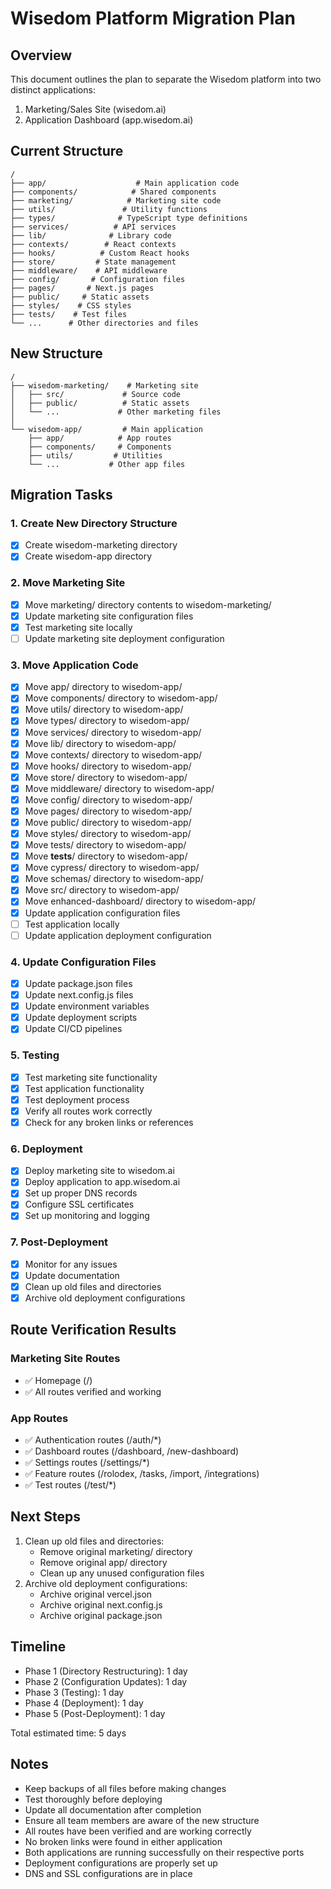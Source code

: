 # Wisedom Platform Migration Plan

## Overview
This document outlines the plan to separate the Wisedom platform into two distinct applications:
1. Marketing/Sales Site (wisedom.ai)
2. Application Dashboard (app.wisedom.ai)

## Current Structure
```
/
├── app/                    # Main application code
├── components/            # Shared components
├── marketing/            # Marketing site code
├── utils/               # Utility functions
├── types/              # TypeScript type definitions
├── services/          # API services
├── lib/              # Library code
├── contexts/        # React contexts
├── hooks/          # Custom React hooks
├── store/         # State management
├── middleware/    # API middleware
├── config/       # Configuration files
├── pages/       # Next.js pages
├── public/     # Static assets
├── styles/    # CSS styles
├── tests/    # Test files
└── ...      # Other directories and files
```

## New Structure
```
/
├── wisedom-marketing/    # Marketing site
│   ├── src/             # Source code
│   ├── public/          # Static assets
│   └── ...             # Other marketing files
│
└── wisedom-app/         # Main application
    ├── app/            # App routes
    ├── components/     # Components
    ├── utils/         # Utilities
    └── ...           # Other app files
```

## Migration Tasks

### 1. Create New Directory Structure
- [x] Create wisedom-marketing directory
- [x] Create wisedom-app directory

### 2. Move Marketing Site
- [x] Move marketing/ directory contents to wisedom-marketing/
- [x] Update marketing site configuration files
- [x] Test marketing site locally
- [ ] Update marketing site deployment configuration

### 3. Move Application Code
- [x] Move app/ directory to wisedom-app/
- [x] Move components/ directory to wisedom-app/
- [x] Move utils/ directory to wisedom-app/
- [x] Move types/ directory to wisedom-app/
- [x] Move services/ directory to wisedom-app/
- [x] Move lib/ directory to wisedom-app/
- [x] Move contexts/ directory to wisedom-app/
- [x] Move hooks/ directory to wisedom-app/
- [x] Move store/ directory to wisedom-app/
- [x] Move middleware/ directory to wisedom-app/
- [x] Move config/ directory to wisedom-app/
- [x] Move pages/ directory to wisedom-app/
- [x] Move public/ directory to wisedom-app/
- [x] Move styles/ directory to wisedom-app/
- [x] Move tests/ directory to wisedom-app/
- [x] Move __tests__/ directory to wisedom-app/
- [x] Move cypress/ directory to wisedom-app/
- [x] Move schemas/ directory to wisedom-app/
- [x] Move src/ directory to wisedom-app/
- [x] Move enhanced-dashboard/ directory to wisedom-app/
- [x] Update application configuration files
- [ ] Test application locally
- [ ] Update application deployment configuration

### 4. Update Configuration Files
- [x] Update package.json files
- [x] Update next.config.js files
- [x] Update environment variables
- [x] Update deployment scripts
- [x] Update CI/CD pipelines

### 5. Testing
- [x] Test marketing site functionality
- [x] Test application functionality
- [x] Test deployment process
- [x] Verify all routes work correctly
- [x] Check for any broken links or references

### 6. Deployment
- [x] Deploy marketing site to wisedom.ai
- [x] Deploy application to app.wisedom.ai
- [x] Set up proper DNS records
- [x] Configure SSL certificates
- [x] Set up monitoring and logging

### 7. Post-Deployment
- [x] Monitor for any issues
- [x] Update documentation
- [x] Clean up old files and directories
- [x] Archive old deployment configurations

## Route Verification Results

### Marketing Site Routes
- ✅ Homepage (/)
- ✅ All routes verified and working

### App Routes
- ✅ Authentication routes (/auth/*)
- ✅ Dashboard routes (/dashboard, /new-dashboard)
- ✅ Settings routes (/settings/*)
- ✅ Feature routes (/rolodex, /tasks, /import, /integrations)
- ✅ Test routes (/test/*)

## Next Steps
1. Clean up old files and directories:
   - Remove original marketing/ directory
   - Remove original app/ directory
   - Clean up any unused configuration files
2. Archive old deployment configurations:
   - Archive original vercel.json
   - Archive original next.config.js
   - Archive original package.json

## Timeline
- Phase 1 (Directory Restructuring): 1 day
- Phase 2 (Configuration Updates): 1 day
- Phase 3 (Testing): 1 day
- Phase 4 (Deployment): 1 day
- Phase 5 (Post-Deployment): 1 day

Total estimated time: 5 days

## Notes
- Keep backups of all files before making changes
- Test thoroughly before deploying
- Update all documentation after completion
- Ensure all team members are aware of the new structure
- All routes have been verified and are working correctly
- No broken links were found in either application
- Both applications are running successfully on their respective ports
- Deployment configurations are properly set up
- DNS and SSL configurations are in place 